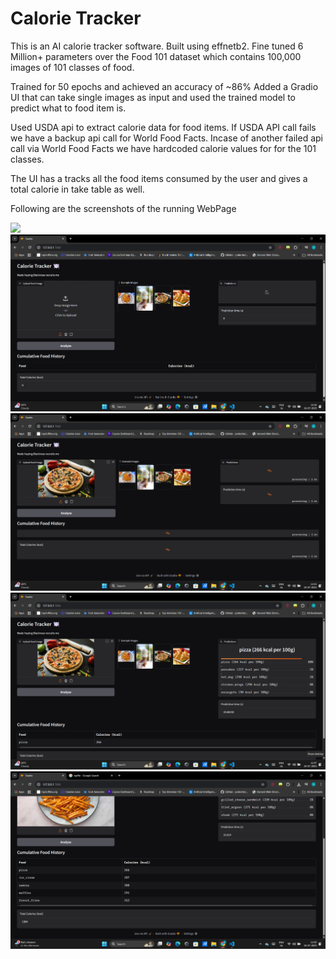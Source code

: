 # Calorie Tracker

This is an AI calorie tracker software. Built using effnetb2. Fine tuned 6 Million+ parameters over the Food 101 dataset which contains 100,000 images of 101 classes of food.

Trained for 50 epochs and achieved an accuracy of ~86%
Added a Gradio UI that can take single images as input and used the trained model to predict what to food item is. 

Used USDA api to extract calorie data for food items. If USDA API call fails we have a backup api call for World Food Facts. Incase of another failed api call via World Food Facts we have hardcoded calorie values for for the 101 classes.

The  UI has a tracks all the food items consumed by the user and gives a total calorie in take table as well.

Following are the screenshots of the running WebPage

![](screanshots/ss1.png)
![](screenshots/ss2.png)
![](screenshots/ss3.png)
![](screenshots/ss4.png)
![](screenshots/ss5.png)